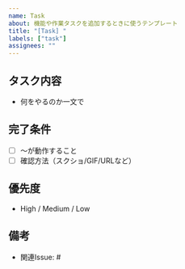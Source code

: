 ```yaml
---
name: Task
about: 機能や作業タスクを追加するときに使うテンプレート
title: "[Task] "
labels: ["task"]
assignees: ""
---
```


## タスク内容
- 何をやるのか一文で

## 完了条件
- [ ] 〜が動作すること
- [ ] 確認方法（スクショ/GIF/URLなど）

## 優先度
- High / Medium / Low

## 備考
- 関連Issue: #
